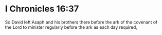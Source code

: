 # I Chronicles 16:37

So David left Asaph and his brothers there before the ark of the covenant of the Lord to minister regularly before the ark as each day required,
